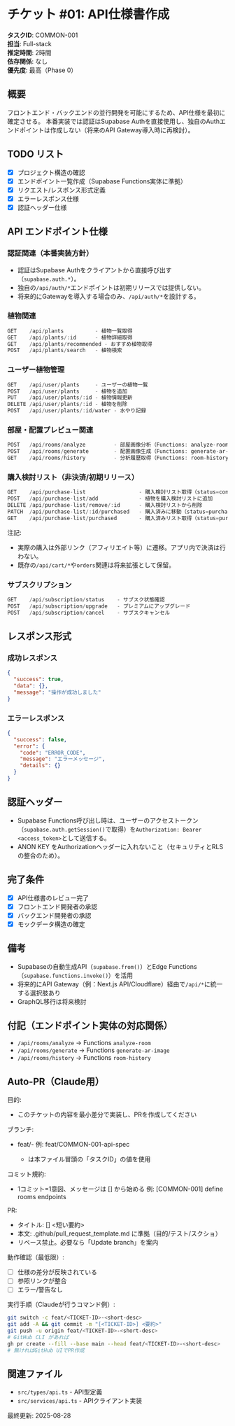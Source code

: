 # チケット #01: API仕様書作成

**タスクID**: COMMON-001  
**担当**: Full-stack  
**推定時間**: 2時間  
**依存関係**: なし  
**優先度**: 最高（Phase 0）

## 概要
フロントエンド・バックエンドの並行開発を可能にするため、API仕様を最初に確定させる。
本番実装では認証はSupabase Authを直接使用し、独自のAuthエンドポイントは作成しない（将来のAPI Gateway導入時に再検討）。

## TODO リスト

- [x] プロジェクト構造の確認
- [x] エンドポイント一覧作成（Supabase Functions実体に準拠）
- [x] リクエスト/レスポンス形式定義
- [x] エラーレスポンス仕様
- [x] 認証ヘッダー仕様

## API エンドポイント仕様

### 認証関連（本番実装方針）
- 認証はSupabase Authをクライアントから直接呼び出す（`supabase.auth.*`）。
- 独自の`/api/auth/*`エンドポイントは初期リリースでは提供しない。
- 将来的にGatewayを導入する場合のみ、`/api/auth/*`を設計する。

### 植物関連
```typescript
GET    /api/plants          - 植物一覧取得
GET    /api/plants/:id      - 植物詳細取得
GET    /api/plants/recommended - おすすめ植物取得
POST   /api/plants/search   - 植物検索
```

### ユーザー植物管理
```typescript
GET    /api/user/plants     - ユーザーの植物一覧
POST   /api/user/plants     - 植物を追加
PUT    /api/user/plants/:id - 植物情報更新
DELETE /api/user/plants/:id - 植物を削除
POST   /api/user/plants/:id/water - 水やり記録
```

### 部屋・配置プレビュー関連
```typescript
POST   /api/rooms/analyze         - 部屋画像分析（Functions: analyze-room）
POST   /api/rooms/generate        - 配置画像生成（Functions: generate-ar-image）
GET    /api/rooms/history         - 分析履歴取得（Functions: room-history）
```

### 購入検討リスト（非決済/初期リリース）
```typescript
GET    /api/purchase-list                 - 購入検討リスト取得（status=considering）
POST   /api/purchase-list/add             - 植物を購入検討リストに追加
DELETE /api/purchase-list/remove/:id      - 購入検討リストから削除
PATCH  /api/purchase-list/:id/purchased   - 購入済みに移動（status=purchased, purchased_at設定）
GET    /api/purchase-list/purchased       - 購入済みリスト取得（status=purchased）
```

注記:
- 実際の購入は外部リンク（アフィリエイト等）に遷移。アプリ内で決済は行わない。
- 既存の`/api/cart/*`や`orders`関連は将来拡張として保留。

### サブスクリプション
```typescript
GET    /api/subscription/status    - サブスク状態確認
POST   /api/subscription/upgrade   - プレミアムにアップグレード
POST   /api/subscription/cancel    - サブスクキャンセル
```

## レスポンス形式

### 成功レスポンス
```json
{
  "success": true,
  "data": {},
  "message": "操作が成功しました"
}
```

### エラーレスポンス
```json
{
  "success": false,
  "error": {
    "code": "ERROR_CODE",
    "message": "エラーメッセージ",
    "details": {}
  }
}
```

## 認証ヘッダー
- Supabase Functions呼び出し時は、ユーザーのアクセストークン（`supabase.auth.getSession()`で取得）を`Authorization: Bearer <access_token>`として送信する。
- ANON KEY をAuthorizationヘッダーに入れないこと（セキュリティとRLSの整合のため）。

## 完了条件
- [x] API仕様書のレビュー完了
- [x] フロントエンド開発者の承認
- [x] バックエンド開発者の承認
- [x] モックデータ構造の確定

## 備考
- Supabaseの自動生成API（`supabase.from()`）とEdge Functions（`supabase.functions.invoke()`）を活用
- 将来的にAPI Gateway（例：Next.js API/Cloudflare）経由で`/api/*`に統一する選択肢あり
- GraphQL移行は将来検討

## 付記（エンドポイント実体の対応関係）
- `/api/rooms/analyze` → Functions `analyze-room`
- `/api/rooms/generate` → Functions `generate-ar-image`
- `/api/rooms/history` → Functions `room-history`

## Auto-PR（Claude用）

目的:
- このチケットの内容を最小差分で実装し、PRを作成してください

ブランチ:
- feat/<TICKET-ID>-<short-desc>
  例: feat/COMMON-001-api-spec
  - <TICKET-ID> は本ファイル冒頭の「タスクID」の値を使用

コミット規約:
- 1コミット=1意図、メッセージは [<TICKET-ID>] から始める
  例: [COMMON-001] define rooms endpoints

PR:
- タイトル: [<TICKET-ID>] <短い要約>
- 本文: .github/pull_request_template.md に準拠（目的/テスト/スクショ）
- リベース禁止。必要なら「Update branch」を案内

動作確認（最低限）:
- [ ] 仕様の差分が反映されている
- [ ] 参照リンクが整合
- [ ] エラー/警告なし

実行手順（Claudeが行うコマンド例）:
```bash
git switch -c feat/<TICKET-ID>-<short-desc>
git add -A && git commit -m "[<TICKET-ID>] <要約>"
git push -u origin feat/<TICKET-ID>-<short-desc>
# GitHub CLI があれば
gh pr create --fill --base main --head feat/<TICKET-ID>-<short-desc>
# 無ければGitHub UIでPR作成
```

## 関連ファイル
- `src/types/api.ts` - API型定義
- `src/services/api.ts` - APIクライアント実装

最終更新: 2025-08-28
